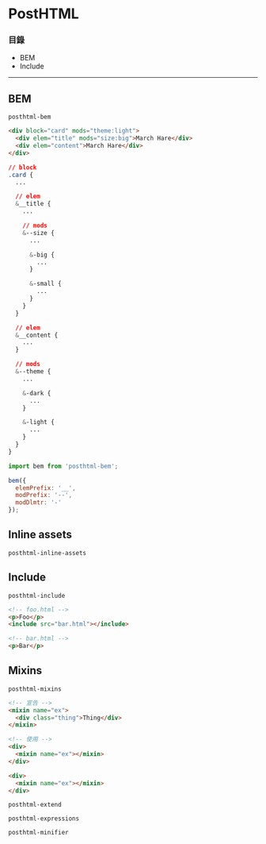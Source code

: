 # PostHTML

### 目錄
* BEM
* Include

***

## BEM

`posthtml-bem`

```html
<div block="card" mods="theme:light">
  <div elem="title" mods="size:big">March Hare</div>
  <div elem="content">March Hare</div>
</div>
```

```css
// block
.card {
  ...

  // elem
  &__title {
    ...

    // mods
    &--size {
      ...

      &-big {
        ...
      }

      &-small {
        ...
      }
    }
  }

  // elem
  &__content {
    ...
  }

  // mods
  &--theme {
    ...

    &-dark {
      ...
    }

    &-light {
      ...
    }
  }
}
```

```js
import bem from 'posthtml-bem';

bem({
  elemPrefix: '__',
  modPrefix: '--',
  modDlmtr: '-'
});
```

## Inline assets

`posthtml-inline-assets`

## Include

`posthtml-include`

```html
<!-- foo.html -->
<p>Foo</p>
<include src="bar.html"></include>
```

```html
<!-- bar.html -->
<p>Bar</p>
```

## Mixins

`posthtml-mixins`

```html
<!-- 宣告 -->
<mixin name="ex">
  <div class="thing">Thing</div>
</mixin>

<!-- 使用 -->
<div>
  <mixin name="ex"></mixin>
</div>

<div>
  <mixin name="ex"></mixin>
</div>
```

`posthtml-extend`

`posthtml-expressions`

`posthtml-minifier`
